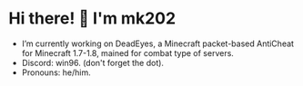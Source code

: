 # Hi there! 👋 I'm mk202

- I’m currently working on DeadEyes, a Minecraft packet-based AntiCheat for Minecraft 1.7-1.8, mained for combat type of servers.
- Discord: win96. (don't forget the dot).
- Pronouns: he/him.

<!---
hyperclients/hyperclients is a ✨ special ✨ repository because its `README.md` (this file) appears on your GitHub profile.
You can click the Preview link to take a look at your changes.
--->
